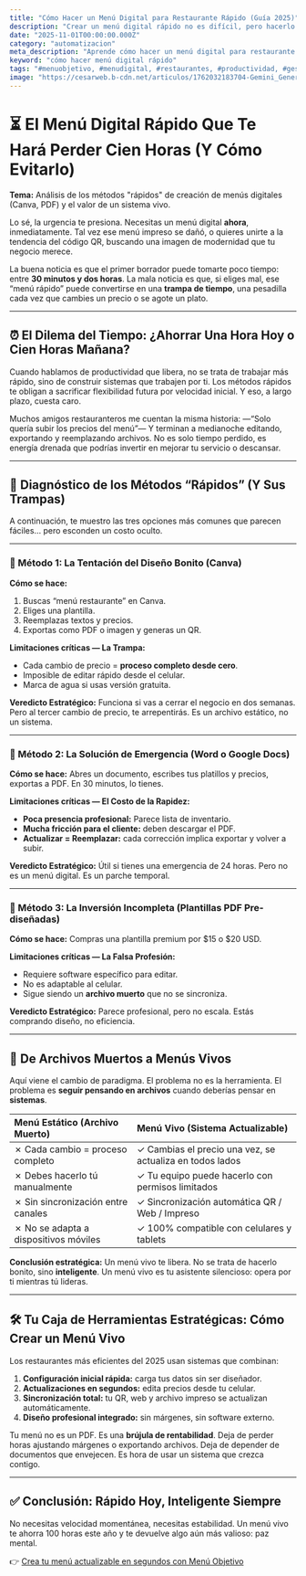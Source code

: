 ```yaml
---
title: "Cómo Hacer un Menú Digital para Restaurante Rápido (Guía 2025)"
description: "Crear un menú digital rápido no es difícil, pero hacerlo bien sí tiene estrategia. Muchos restauradores eligen el camino más corto —Canva, Word, PDFs— sin saber que están creando un archivo muerto. En esta guía te mostraré cómo evitar las trampas del diseño rápido y construir un **menú vivo**, actualizable en segundos y alineado con la rentabilidad de tu negocio."
date: "2025-11-01T00:00:00.000Z"
category: "automatizacion"
meta_description: "Aprende cómo hacer un menú digital para restaurante rápido sin caer en los métodos que te roban tiempo después. Crea un menú vivo, actualizable en segundos."
keyword: "cómo hacer menú digital rápido"
tags: "#menuobjetivo, #menudigital, #restaurantes, #productividad, #gestionoperativa"
image: "https://cesarweb.b-cdn.net/articulos/1762032183704-Gemini_Generated_Image_15rxkl15rxkl15rx.webp"
---
```


<h1>⏳ El Menú Digital Rápido Que Te Hará Perder Cien Horas (Y Cómo Evitarlo)</h1>
<p><strong>Tema:</strong> Análisis de los métodos &quot;rápidos&quot; de creación de menús digitales (Canva, PDF) y el valor de un sistema vivo.</p>
<p>Lo sé, la urgencia te presiona.
Necesitas un menú digital <strong>ahora</strong>, inmediatamente.
Tal vez ese menú impreso se dañó, o quieres unirte a la tendencia del código QR, buscando una imagen de modernidad que tu negocio merece.</p>
<p>La buena noticia es que el primer borrador puede tomarte poco tiempo: entre <strong>30 minutos y dos horas</strong>.
La mala noticia es que, si eliges mal, ese “menú rápido” puede convertirse en una <strong>trampa de tiempo</strong>, una pesadilla cada vez que cambies un precio o se agote un plato.</p>
<hr>
<h2>⏰ El Dilema del Tiempo: ¿Ahorrar Una Hora Hoy o Cien Horas Mañana?</h2>
<p>Cuando hablamos de productividad que libera, no se trata de trabajar más rápido, sino de construir sistemas que trabajen por ti.
Los métodos rápidos te obligan a sacrificar flexibilidad futura por velocidad inicial.
Y eso, a largo plazo, cuesta caro.</p>
<p>Muchos amigos restauranteros me cuentan la misma historia:
—“Solo quería subir los precios del menú”—
Y terminan a medianoche editando, exportando y reemplazando archivos.
No es solo tiempo perdido, es energía drenada que podrías invertir en mejorar tu servicio o descansar.</p>
<hr>
<h2>🚩 Diagnóstico de los Métodos “Rápidos” (Y Sus Trampas)</h2>
<p>A continuación, te muestro las tres opciones más comunes que parecen fáciles… pero esconden un costo oculto.</p>
<hr>
<h3>🔹 Método 1: La Tentación del Diseño Bonito (Canva)</h3>
<p><strong>Cómo se hace:</strong></p>
<ol>
<li>Buscas “menú restaurante” en Canva.</li>
<li>Eliges una plantilla.</li>
<li>Reemplazas textos y precios.</li>
<li>Exportas como PDF o imagen y generas un QR.</li>
</ol>
<p><strong>Limitaciones críticas — La Trampa:</strong></p>
<ul>
<li>Cada cambio de precio = <strong>proceso completo desde cero</strong>.</li>
<li>Imposible de editar rápido desde el celular.</li>
<li>Marca de agua si usas versión gratuita.</li>
</ul>
<p><strong>Veredicto Estratégico:</strong>
Funciona si vas a cerrar el negocio en dos semanas.
Pero al tercer cambio de precio, te arrepentirás.
Es un archivo estático, no un sistema.</p>
<hr>
<h3>🔹 Método 2: La Solución de Emergencia (Word o Google Docs)</h3>
<p><strong>Cómo se hace:</strong>
Abres un documento, escribes tus platillos y precios, exportas a PDF.
En 30 minutos, lo tienes.</p>
<p><strong>Limitaciones críticas — El Costo de la Rapidez:</strong></p>
<ul>
<li><strong>Poca presencia profesional:</strong> Parece lista de inventario.</li>
<li><strong>Mucha fricción para el cliente:</strong> deben descargar el PDF.</li>
<li><strong>Actualizar = Reemplazar:</strong> cada corrección implica exportar y volver a subir.</li>
</ul>
<p><strong>Veredicto Estratégico:</strong>
Útil si tienes una emergencia de 24 horas.
Pero no es un menú digital.
Es un parche temporal.</p>
<hr>
<h3>🔹 Método 3: La Inversión Incompleta (Plantillas PDF Pre-diseñadas)</h3>
<p><strong>Cómo se hace:</strong>
Compras una plantilla premium por $15 o $20 USD.</p>
<p><strong>Limitaciones críticas — La Falsa Profesión:</strong></p>
<ul>
<li>Requiere software específico para editar.</li>
<li>No es adaptable al celular.</li>
<li>Sigue siendo un <strong>archivo muerto</strong> que no se sincroniza.</li>
</ul>
<p><strong>Veredicto Estratégico:</strong>
Parece profesional, pero no escala.
Estás comprando diseño, no eficiencia.</p>
<hr>
<h2>🌿 De Archivos Muertos a Menús Vivos</h2>
<p>Aquí viene el cambio de paradigma.
El problema no es la herramienta.
El problema es <strong>seguir pensando en archivos</strong> cuando deberías pensar en <strong>sistemas</strong>.</p>
<table>
<thead>
<tr>
<th align="left">Menú Estático (Archivo Muerto)</th>
<th align="left">Menú Vivo (Sistema Actualizable)</th>
</tr>
</thead>
<tbody><tr>
<td align="left">✗ Cada cambio = proceso completo</td>
<td align="left">✓ Cambias el precio una vez, se actualiza en todos lados</td>
</tr>
<tr>
<td align="left">✗ Debes hacerlo tú manualmente</td>
<td align="left">✓ Tu equipo puede hacerlo con permisos limitados</td>
</tr>
<tr>
<td align="left">✗ Sin sincronización entre canales</td>
<td align="left">✓ Sincronización automática QR / Web / Impreso</td>
</tr>
<tr>
<td align="left">✗ No se adapta a dispositivos móviles</td>
<td align="left">✓ 100% compatible con celulares y tablets</td>
</tr>
</tbody></table>
<p><strong>Conclusión estratégica:</strong>
Un menú vivo te libera.
No se trata de hacerlo bonito, sino <strong>inteligente</strong>.
Un menú vivo es tu asistente silencioso: opera por ti mientras tú lideras.</p>
<hr>
<h2>🛠️ Tu Caja de Herramientas Estratégicas: Cómo Crear un Menú Vivo</h2>
<p>Los restaurantes más eficientes del 2025 usan sistemas que combinan:</p>
<ol>
<li><strong>Configuración inicial rápida:</strong> carga tus datos sin ser diseñador.</li>
<li><strong>Actualizaciones en segundos:</strong> edita precios desde tu celular.</li>
<li><strong>Sincronización total:</strong> tu QR, web y archivo impreso se actualizan automáticamente.</li>
<li><strong>Diseño profesional integrado:</strong> sin márgenes, sin software externo.</li>
</ol>
<p>Tu menú no es un PDF.
Es una <strong>brújula de rentabilidad</strong>.
Deja de perder horas ajustando márgenes o exportando archivos.
Deja de depender de documentos que envejecen.
Es hora de usar un sistema que crezca contigo.</p>
<hr>
<h2>✅ Conclusión: Rápido Hoy, Inteligente Siempre</h2>
<p>No necesitas velocidad momentánea, necesitas estabilidad.
Un menú vivo te ahorra 100 horas este año y te devuelve algo aún más valioso: paz mental.</p>
<p>👉 <a href="https://cesarreyesjaramillo.com/menuobjetivo">Crea tu menú actualizable en segundos con Menú Objetivo</a></p>
